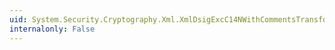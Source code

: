 ```yaml
---
uid: System.Security.Cryptography.Xml.XmlDsigExcC14NWithCommentsTransform
internalonly: False
---
```

